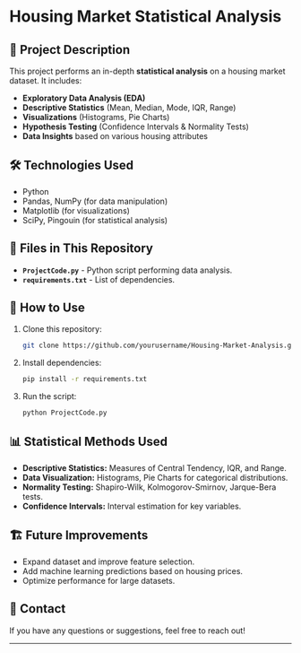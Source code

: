 # Housing Market Statistical Analysis

## 📌 Project Description
This project performs an in-depth **statistical analysis** on a housing market dataset. It includes:
- **Exploratory Data Analysis (EDA)**
- **Descriptive Statistics** (Mean, Median, Mode, IQR, Range)
- **Visualizations** (Histograms, Pie Charts)
- **Hypothesis Testing** (Confidence Intervals & Normality Tests)
- **Data Insights** based on various housing attributes

## 🛠️ Technologies Used
- Python
- Pandas, NumPy (for data manipulation)
- Matplotlib (for visualizations)
- SciPy, Pingouin (for statistical analysis)

## 📂 Files in This Repository
- **`ProjectCode.py`** - Python script performing data analysis.
- **`requirements.txt`** - List of dependencies.

## 🚀 How to Use
1. Clone this repository:
   ```bash
   git clone https://github.com/yourusername/Housing-Market-Analysis.git
   ```
2. Install dependencies:
   ```bash
   pip install -r requirements.txt
   ```
3. Run the script:
   ```bash
   python ProjectCode.py
   ```

## 📊 Statistical Methods Used
- **Descriptive Statistics:** Measures of Central Tendency, IQR, and Range.
- **Data Visualization:** Histograms, Pie Charts for categorical distributions.
- **Normality Testing:** Shapiro-Wilk, Kolmogorov-Smirnov, Jarque-Bera tests.
- **Confidence Intervals:** Interval estimation for key variables.

## 🏗️ Future Improvements
- Expand dataset and improve feature selection.
- Add machine learning predictions based on housing prices.
- Optimize performance for large datasets.

## 📩 Contact
If you have any questions or suggestions, feel free to reach out!

---
